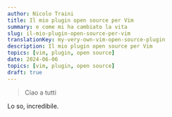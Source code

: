 ```yaml
---
author: Nicolo Traini
title: Il mio plugin open source per Vim
summary: e come mi ha cambiato la vita
slug: il-mio-plugin-open-source-per-vim
translationKey: my-very-own-vim-open-source-plugin
description: Il mio plugin open source per Vim
topics: [vim, plugin, open source]
date: 2024-06-06
topics: [vim, plugin, open source]
draft: true
---
```


> Ciao a tutti

Lo so, incredibile.
